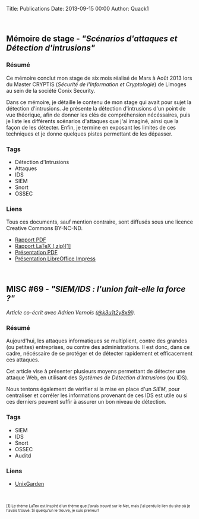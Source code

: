 Title: Publications
Date: 2013-09-15 00:00
Author: Quack1

&nbsp;
## **Mémoire de stage - _"Scénarios d'attaques et Détection d'intrusions"_**

### Résumé

Ce mémoire conclut mon stage de six mois réalisé de Mars à Août 2013 lors du Master CRYPTIS (_Sécurité de l'Information et Cryptologie_) de Limoges au sein de la société Conix Security.

Dans ce mémoire, je détaille le contenu de mon stage qui avait pour sujet la détection d'intrusions. Je présente la détection d'intrusions d'un point de vue théorique, afin de donner les clés de compréhension nécéssaires, puis je liste les différents scénarios d'attaques que j'ai imaginé, ainsi que la façon de les détecter. Enfin, je termine en exposant les limites de ces techniques et je donne quelques pistes permettant de les dépasser.

### Tags

- Détection d'Intrusions
- Attaques
- IDS
- SIEM
- Snort
- OSSEC

### Liens

Tous ces documents, sauf mention contraire, sont diffusés sous une licence Creative Commons BY-NC-ND.

- [Rapport PDF](/upload/memoire_stage.pdf)
- [Rapport LaTeX (.zip)[1]](/upload/memoire_stage.zip)
- [Présentation PDF](/upload/presentation_memoire_stage.pdf)
- [Présentation LibreOffice Impress](/upload/presentation_memoire_stage.odp)

&nbsp;
## **MISC #69 - _"SIEM/IDS : l'union fait-elle la force ?"_**

_Article co-écrit avec Adrien Vernois ([@k3u1t2y8x9i](https://twitter.com/k3u1t2y8x9i))._

### Résumé

Aujourd'hui, les attaques informatiques se multiplient, contre des grandes (ou petites) entreprises, ou contre des administrations. Il est donc, dans ce cadre, nécéssaire de se protéger et de détecter rapidement et efficacement ces attaques.

Cet article vise à présenter plusieurs moyens permettant de détecter une attaque Web, en utilisant des _Systèmes de Détection d'Intrusions_ (ou IDS).

Nous tentons également de vérifier si la mise en place d'un _SIEM_, pour centraliser et corréler les informations provenant de ces IDS est utile ou si ces derniers peuvent suffir à assurer un bon niveau de détection.

### Tags

- SIEM
- IDS
- Snort
- OSSEC
- Auditd

### Liens

- [UnixGarden](http://boutique.ed-diamond.com/misc/495-misc69.html)

&nbsp;

<p style="font-size: 10px;">[1] Le thème LaTex est inspiré d'un thème que j'avais trouvé sur le Net, mais j'ai perdu le lien du site où je l'avais trouvé. Si quelqu'un le trouve, je suis preneur!</p>
